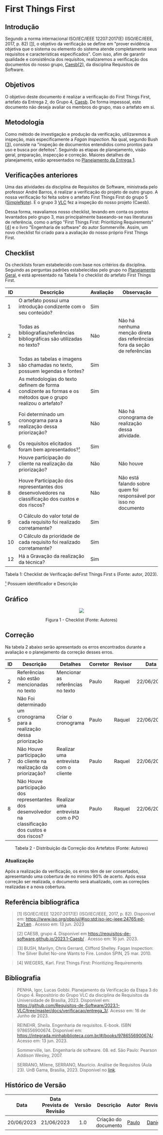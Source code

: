 # First Things First



## Introdução

Segundo a norma internacional ISO/IEC/IEEE 12207:2017(E) (ISO/IEC/IEEE, 2017, p. 82) [[1]()], o objetivo da verificação se define em "prover evidência objetiva que o sistema ou elemento do sistema atende completamente seus requisitos e características especificados". Com isso, afim de garantir qualidade e consistência dos requisitos, realizaremos a verificação dos documentos do nosso grupo, [Caesb](https://requisitos-de-software.github.io/2023.1-Caesb/)[[2]()], da disciplina Requisitos de Software.

## Objetivos
O objetivo deste documento é realizar a verificação do First Things First, artefato da Entrega 2, do Grupo 4, [Caesb](https://requisitos-de-software.github.io/2023.1-Caesb/). De forma impessoal, este documento não deseja avaliar os membros do grupo, mas o artefato em si.



## Metodologia
Como método de investigação e produção da verificação, utilizaremos a inspeção, mais especificamente a _Fagan Inspection_. Na qual, segundo Bush [[3]()], consiste na "inspeção de documentos entendidos como prontos para uso e busca por defeitos". Seguindo as etapas de planejamento, visão geral, preparação, inspecção e correção. Maiores detalhes de planejamento, estão apresentados no [Planejamento da Entrega 1](./0planejamento.md).

## Verificações anteriores
Uma das atividades da disciplina de Requisitos de Software, ministrada pelo professor André Barros, é realizar a verificação do projeto de outro grupo. A nossa verificação foi feita sobre o artefato First Things First  do grupo 5 ([SimpleNote](https://requisitos-de-software.github.io/2023.1-Simplenote/elicitacao/Priorização/FirstthingsFirst/)). E o grupo 3 [VLC](https://github.com/Requisitos-de-Software/2023.1-VLC/blob/master/docs/verificacao/entrega_2/first_things_first.mdd) fez a inspeção do nosso projeto (Caesb).

Dessa forma, reavaliamos nosso checklist, levando em conta os pontos levantados pelo grupo 3, mas principalmente baseando-se nas literaturas de referência, como o artigo "First Things First: Prioritizing Requirements"[[4]()] e o livro "Engenharia de software" do autor Sommerville. Assim, um novo checklist foi criado para a avaliação do nosso próprio First Things First.

## Checklist
<!-- LIVRO BASE PARA CRIAÇÃO DAS PERGUNTAS -->
Os checklists foram estabelecido com base nos critérios da disciplina. Seguindo as perguntas padrões estabelecidas pelo grupo no [Planejamento Geral](../0planejamento-geral.md),  e está apresentado na Tabela 1 o checklist do artefato First Things First.

<!-- ADICIONAR O CHECKLIST -->

<center>

| ID | Descrição | Avaliação | Observação |
| --- | --- | --- | --- |
| 1 | O artefato possui uma introdução condizente com o seu conteúdo? | Sim |  |
| 2 | Todas as bibliografias/referências bibliográficas são utilizadas no texto? | Não | Não há nenhuma menção direta das referências fora da seção de referências |
| 3 | Todas as tabelas e imagens são chamadas no texto, possuem legendas e fontes? | Sim | |
| 4 | As metodologias do texto definem de forma condizente as formas e os métodos que o grupo realizou o artefato? |Sim|   |
| 5 | Foi determinado um cronograma para a realização dessa priorização? | Não | Não há cronograma de realização dessa atividade. |
| 6 | Os requisitos elicitados foram bem apresentados?[¹]() |Sim |  |
| 7 | Houve participação do cliente na realização da priorização? | Não| Não houve |
| 8 |Houve Participação dos representantes dos desenvolvedores na classificação dos custos e dos riscos? | Não | Não está falando sobre quem foi responsável por isso no documento |
| 9 | O Cálculo do valor total de cada requisito foi realizado corretamente? | Sim |  |
| 10 | O Cálculo da prioridade de cada requisito foi realizado corretamente? | Sim | |
| 12 | Há a Gravação  da realização da técnica?  | Sim | |

<p>Tabela 1: Checklist de Verificação deFirst Things First s (Fonte: autor, 2023).</p>

</center>

[¹]() Possuem identificador e Descrição <br>


## Gráfico

<center>
<img src="../../../assets/img/FirstThingsFirst.PNG"></img>
<p>Figura 1 - Checklist (Fonte: Autores)</p>
</center>

## Correção
Na tabela 2 abaixo serão  apresentado os erros encontrados durante a avaliação e o planejamento da correção desses erros.

<center>

|ID |Descrição |Detalhes |Corretor|Revisor|Data|Status|
|-------|------|------|---------|---|--|----|
| 2 |  Referências não estão mencionadas no texto | Mencionar as referências no texto | Paulo | Raquel |22/06/2023|-|
| 5 |Não Foi determinado um cronograma para a realização dessa priorização  |Criar o cronograma | Paulo | Raquel |22/06/2023|-|
| 7| Não Houve participação do cliente na realização da priorização?  | Realizar uma entrevista com o cliente | Paulo| Raquel |22/06/2023|-|
| 8| Não Houve participação dos representantes dos desenvolvedor na classificação dos custos e dos riscos?  | Realizar uma entrevista com o PO | Paulo| Raquel |22/06/2023|-|

<p>Tabela 2 - Distribuição da Correção dos Artefatos (Fonte: Autores)</p>
</center>

### Atualização
Após a realização da verificação, os erros têm de ser consertados, apresentando uma cobertura de no minimo 90% de acerto. Após essa correção ser realizada, o documento será atualizado, com as correções realizadas e a nova cobertura.


## Referência bibliográfica

> [1] ISO/IEC/IEEE 12207:2017(E) (ISO/IEC/IEEE, 2017, p. 82). Disponível em: https://www.iso.org/obp/ui/#iso:std:iso-iec-ieee:24765:ed-2:v1:en . Acesso em: 13 jun. 2023

> [2] CAESB, grupo 4. Disponível em https://requisitos-de-software.github.io/2023.1-Caesb/ . Acesso em: 16 jun. 2023.

> [3] BUSH, Marilyn, Chris Gerrard, Clifford Shelley. Fagan Inspection: The Silver Bullet No-one Wants to Fire. London SPIN, 25 mar. 2010.

> [4] WIEGERS, Karl. First Things First: Prioritizing Requirements



## Bibliografia
> PENHA, Igor, Lucas Gobbi. Planejamento da Verificação da Etapa 3 do Grupo 4. Repositório do Grupo VLC da disciplina de Requisitos da Universidade de Brasília, 2023. Disponível em: <https://github.com/Requisitos-de-Software/2023.1-VLC/tree/master/docs/verificacao/entrega_3/>. Acesso em: 16 de Junho de 2023.

> REINEHR, Sheila. Engenharia de requisitos. E-book. ISBN 9786556900674. Disponível em: <https://integrada.minhabiblioteca.com.br/#/books/9786556900674/>. Acesso em: 13 jun. 2023.

> Sommerville, Ian. Engenharia de software. 08. ed. São Paulo: Pearson Addison Wesley, 2007.

> SERRANO, Milene, SERRANO, Maurício. Análise de Requisitos (Aula 23). UnB Gama, Brasília, 2023. Disponível no [link](../assets/referencias/Requisitos%20-%20Aula%20023.pdf).

## Histórico de Versão
|    Data    | Data Prevista de Revisão | Versão |      Descrição       |                                                                Autor                                                                 |               Revisor               |
| :--------: | :----------------------: | :----: | :------------------: | :----------------------------------------------------------------------------------------------------------------------------------: | :---------------------------------: |
| 20/06/2023 |        21/06/2023        |  1.0   | Criação do documento | [Paulo](https://github.com/PauloVictorFS)  | [Daniel](https://github.com/daniel-de-sousa)|


